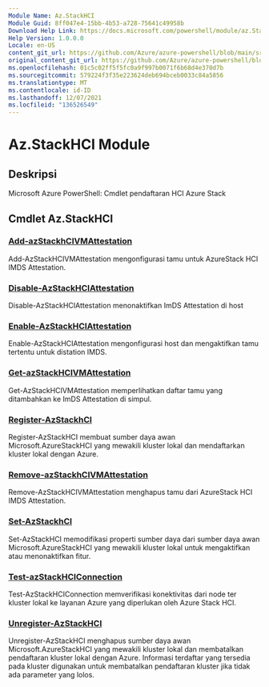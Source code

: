 ```yaml
---
Module Name: Az.StackHCI
Module Guid: 8ff047e4-15bb-4b53-a728-75641c49958b
Download Help Link: https://docs.microsoft.com/powershell/module/az.StackHCI
Help Version: 1.0.0.0
Locale: en-US
content_git_url: https://github.com/Azure/azure-powershell/blob/main/src/StackHCI/help/Az.StackHCI.md
original_content_git_url: https://github.com/Azure/azure-powershell/blob/main/src/StackHCI/help/Az.StackHCI.md
ms.openlocfilehash: 01c5c02ff5f5fc0a9f997b0071f6b68d4e370d7b
ms.sourcegitcommit: 579224f3f35e223624deb694bceb0033c84a5856
ms.translationtype: MT
ms.contentlocale: id-ID
ms.lasthandoff: 12/07/2021
ms.locfileid: "136526549"
---
```

# Az.StackHCI Module
## Deskripsi
Microsoft Azure PowerShell: Cmdlet pendaftaran HCI Azure Stack

## Cmdlet Az.StackHCI
### [Add-azStackhCIVMAttestation](Add-AzStackHCIVMAttestation.md)
Add-AzStackHCIVMAttestation mengonfigurasi tamu untuk AzureStack HCI IMDS Attestation.

### [Disable-AzStackHCIAttestation](Disable-AzStackHCIAttestation.md)
Disable-AzStackHCIAttestation menonaktifkan ImDS Attestation di host

### [Enable-AzStackHCIAttestation](Enable-AzStackHCIAttestation.md)
Enable-AzStackHCIAttestation mengonfigurasi host dan mengaktifkan tamu tertentu untuk distation IMDS.

### [Get-azStackHCIVMAttestation](Get-AzStackHCIVMAttestation.md)
Get-AzStackHCIVMAttestation memperlihatkan daftar tamu yang ditambahkan ke ImDS Attestation di simpul.

### [Register-AzStackhCI](Register-AzStackHCI.md)
Register-AzStackHCI membuat sumber daya awan Microsoft.AzureStackHCI yang mewakili kluster lokal dan mendaftarkan kluster lokal dengan Azure.

### [Remove-azStackhCIVMAttestation](Remove-AzStackHCIVMAttestation.md)
Remove-AzStackHCIVMAttestation menghapus tamu dari AzureStack HCI IMDS Attestation.

### [Set-AzStackhCI](Set-AzStackHCI.md)
Set-AzStackHCI memodifikasi properti sumber daya dari sumber daya awan Microsoft.AzureStackHCI yang mewakili kluster lokal untuk mengaktifkan atau menonaktifkan fitur.

### [Test-azStackHCIConnection](Test-AzStackHCIConnection.md)
Test-AzStackHCIConnection memverifikasi konektivitas dari node ter kluster lokal ke layanan Azure yang diperlukan oleh Azure Stack HCI.

### [Unregister-AzStackHCI](Unregister-AzStackHCI.md)
Unregister-AzStackHCI menghapus sumber daya awan Microsoft.AzureStackHCI yang mewakili kluster lokal dan membatalkan pendaftaran kluster lokal dengan Azure.
Informasi terdaftar yang tersedia pada kluster digunakan untuk membatalkan pendaftaran kluster jika tidak ada parameter yang lolos.

